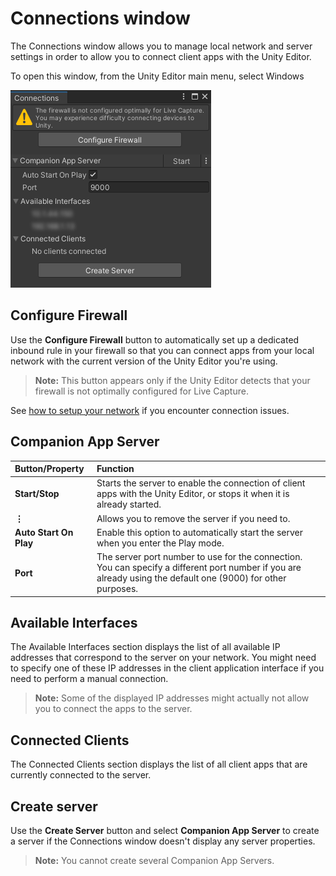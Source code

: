 # Connections window

The Connections window allows you to manage local network and server settings in order to allow you to connect client apps with the Unity Editor.

To open this window, from the Unity Editor main menu, select Windows

![](images/ref-window-connections.png)

## Configure Firewall

Use the **Configure Firewall** button to automatically set up a dedicated inbound rule in your firewall so that you can connect apps from your local network with the current version of the Unity Editor you're using.

>**Note:** This button appears only if the Unity Editor detects that your firewall is not optimally configured for Live Capture.

See [how to setup your network](setup-network.md) if you encounter connection issues.

## Companion App Server

| Button/Property | Function |
|:---|:---|
| **Start/Stop** | Starts the server to enable the connection of client apps with the Unity Editor, or stops it when it is already started. |
| **⋮** | Allows you to remove the server if you need to. |
| **Auto Start On Play** | Enable this option to automatically start the server when you enter the Play mode. |
| **Port** | The server port number to use for the connection.<br />You can specify a different port number if you are already using the default one (9000) for other purposes. |

## Available Interfaces

The Available Interfaces section displays the list of all available IP addresses that correspond to the server on your network. You might need to specify one of these IP addresses in the client application interface if you need to perform a manual connection.

>**Note:** Some of the displayed IP addresses might actually not allow you to connect the apps to the server.

## Connected Clients

The Connected Clients section displays the list of all client apps that are currently connected to the server.

## Create server

Use the **Create Server** button and select **Companion App Server** to create a server if the Connections window doesn't display any server properties.

>**Note:** You cannot create several Companion App Servers.
